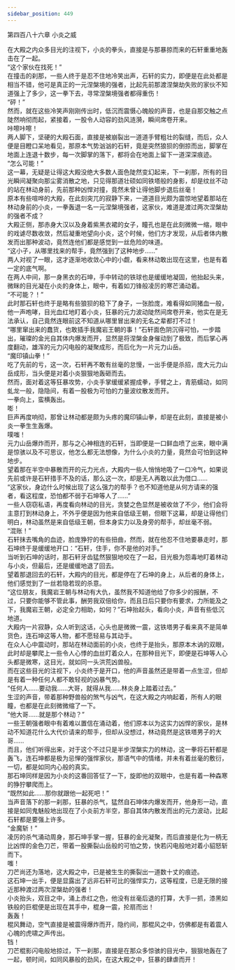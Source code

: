 ```yaml
---
sidebar_position: 449
---
```

 第四百八十六章 小炎之威


在大殿之内众多目光的注视下，小炎的拳头，直接是与那暴掠而来的石轩重重地轰击在了一起。  
“这个家伙在找死！”  
在撞击的刹那，一些人终于是忍不住地冷笑出声，石轩的实力，即便是在此处都是相当不错，他可是真正的一元涅槃境的强者，比起先前那渡涅槃劫失败的家伙不知道强上了多少，这一拳下去，寻常涅槃境强者都得重伤！  
“砰！”  
然而，就在这些冷笑声刚刚传出时，低沉而震慑心魄般的声音，也是自那交触之点陡然响彻而起，紧接着，一股令人动容的劲风涟漪，瞬间席卷开来。  
咔嚓咔嚓！  
两人脚下，坚硬的大殿石面，直接是被崩裂出一道道手臂粗壮的裂缝，而后，众人便是目瞪口呆地看见，那原本气势汹汹的石轩，竟是突然狼狈的倒掠而出，脚掌在地面上连退十数步，每一次脚掌的落下，都将会在地面上留下一道深深痕迹。  
“怎么可能！”  
这一幕，无疑是让得这大殿没绝大多数人面色陡然变幻起来，下一刹那，所有的目光瞬间凝聚向那尘雾消散之地，只见得那道壮硕如同铁塔般的身影，却是纹丝不动的站在林动身前，先前那种凶悍对撞，竟然未曾让得他脚步退后丝毫！  
原本有些喧哗的大殿，在此刻突兀的寂静下来，一道道目光颇为震惊地望着那站在林动身前的小炎，一拳轰退一名一元涅槃境强者，这家伙，难道是渡过两次涅槃劫的强者不成？  
大殿正侧，那赤身大汉以及身着紫黑衣裙的女子，瞳孔也是在此刻微微一缩，眼中的戏谑尽数收敛，然后凝重地望向小炎，这个时候，他们方才发现，从后者体内散发而出那种波动，竟然连他们都是感觉到一丝危险的味道。  
“这小子，从哪里找来的帮手，竟然强到了这种地步……”  
两人对视了一眼，这才逐渐地收敛心中的小觑，看来林动敢出现在这里，也是有着一定的底气啊。  
在两人中间，那一身黑衣的石坤，手中转动的铁球也是缓缓地凝固，他抬起头来，微眯的目光凝在小炎的身体上，眼中，有着如刀锋般凌厉的寒芒涌动着。  
“不可能？！”  
此时那石轩也终于是略有些狼狈的稳下了身子，一张脸庞，难看得如同猪血一般，他一声咆哮，目光血红地盯着小炎，狂暴的元力波动陡然间席卷开来，他实在是无法承认，自己竟然连眼前这不知道从哪里冒出来的无名之辈都打不过！  
“哪里窜出来的蠢货，也敢插手我魔岩王朝的事！”石轩面色阴沉得可怕，一步踏出，璀璨的金光自其体内爆发而开，显然是将涅槃金身催动到了极致，而后掌心再度翻动，雄浑的元力闪电般的凝聚成形，而后化为一片元力山岳。  
“魔印镇山拳！”  
吃了先前的亏，这一次，石轩再不敢有丝毫的怠慢，一出手便是杀招，庞大元力山岳成形，当头便是对着小炎狠狠地轰砸而去。  
然而，面对着这等狂暴攻势，小炎手掌缓缓紧握成拳，手臂之上，青筋蠕动，如同虬龙一般，隐隐间，有着一股极为可怕的力量波纹散发而开。  
一拳向上，蛮横轰出。  
嘭！  
巨声再度响彻，那曾让林动都是颇为头疼的魔印镇山拳，却是在此刻，直接是被小炎一拳生生轰爆。  
噗嗤！  
元力山岳爆炸而开，那与之心神相连的石轩，当即便是一口鲜血喷了出来，眼中满是惊骇以及不可思议，他怎么都无法想像，为什么小炎的力量，竟然会可怕到这种地步。  
望着那在半空中暴散而开的元力光点，大殿内一些人悄悄地吸了一口冷气，如果说先前或许是石轩措手不及的话，那么这一次，却是无人再敢以此为借口……  
“这家伙，身边什么时候出现了这么强力的帮手？也不知道他是从何方请来的强者，看这程度，恐怕都不弱于石坤等人了……”  
一些人窃窃私语，再度看向林动的目光，贪婪之色显然是被收敛了不少，他们会将主意打到林动身上，不外乎便是因为他来自低级王朝，但眼下这幕，却是让得他们明白，林动虽然是来自低级王朝，但本身实力以及身旁的帮手，却丝毫不弱。  
“混账！”  
石轩抹去嘴角的血迹，脸庞狰狞的有些扭曲，然而，就在他忍不住地要暴走时，那石坤终于是缓缓地开口：“石轩，住手，你不是他的对手。”  
当听到石坤的话时，那石轩牙齿猛然狠狠地咬在了一起，目光极为怨毒地盯着林动与小炎，但最后，还是缓缓地退了回去。  
望着那退回去的石轩，大殿内的目光，都是停在了石坤的身上，从后者的身体上，他们感觉到了一丝若隐若现的杀意。  
“这位朋友，我魔岩王朝与林动有大仇，虽然我不知道他给了你多少的报酬，不过，只要你能够不管此事，酬劳我双倍给你，而且日后只要你有要求，力所能及之下，我魔岩王朝，必定全力相助，如何？”石坤抬起头，看向小炎，声音有些低沉地道。  
大殿内一片寂静，众人听到这话，心头也是微微一震，这铁塔男子看来真不是简单货色，连石坤这等人物，都不愿轻易与其动手。  
在众人心中震动时，那站在林动面前的小炎，也终于是抬头，那原本木讷的双眼，此时却是攀爬上一些令人心悸的血丝盯着众人，在那种目光下，即便是石坤等人心头都是微寒，这目光，就如同一头洪荒凶兽般。  
而在这些目光的注视下，小炎终于是开口，他的声音虽然还是带着一点生涩，但却是有着一种任何人都不敢轻视的凶暴气势。  
“任何人……要动我……大哥，就得从我……林炎身上踏着过去。”  
生涩的声音，带着那种野兽般的煞气与凶气，在这大殿之内响起着，所有人的眼瞳，也都是在此刻微微缩了一下。  
“他大哥……就是那个林动？”  
一些王朝强者眼中有着难以置信在涌动着，他们原本以为这实力凶悍的家伙，是林动不知道花什么大代价请来的帮手，但却从没想过，林动竟然是这铁塔男子的大哥……  
而且，他们听得出来，对于这个不过只是半步涅槃实力的林动，这一拳将石轩都是轰飞，连石坤都是极为忌惮的强悍家伙，那语气中的情绪，并未有着丝毫的敷衍，一切，都是如同内心般的真实。  
那石坤同样是因为小炎的这番回答怔了一下，旋即他的双眼中，也是有着一种森寒的狰狞攀爬而上。  
“既然如此……那你就跟他一起死吧！”  
当声音落下的那一刹那，狂暴的杀气，猛然自石坤体内爆发而开，他身形一动，直接是如同鬼魅般地出现在了小炎前方半空，那自其体内散发而出的元力波动，比起石轩都是要强上许多。  
“金魔斩！”  
凌厉的杀气涌动周身，那石坤手掌一握，狂暴的金光凝聚，而后直接是化为一柄无比凶悍的金色刀芒，带着一股撕裂山岳般的可怕之势，快若闪电般地对着小貂怒斩而下。  
嗤！  
刀芒尚还为落地，这大殿之中，已是被生生的撕裂出一道数十丈的痕迹。  
这石坤一出手，便是显露出了远非石轩可比的强悍实力，这等程度，已是无限的接近那种渡过两次涅槃劫的强者！  
小炎抬头，双目之中，涌上赤红之色，他没有丝毫后退的打算，大手一抓，漆黑如铁般的巨棍便是出现在其手中，棍身一震，抡扇而出！  
轰轰！  
棍风舞动，空气直接是被震得爆炸而开，隐约间，那棍风之中，仿佛都是有着震人心魄的虎啸之声传出。  
铛！  
刀芒棍影闪电般地掠过，下一刹那，直接是在那众多惊骇的目光中，狠狠地轰在了一起，顿时间，如同风暴般的劲风，在这大殿之中，狂暴的肆虐而开！  
  
  
